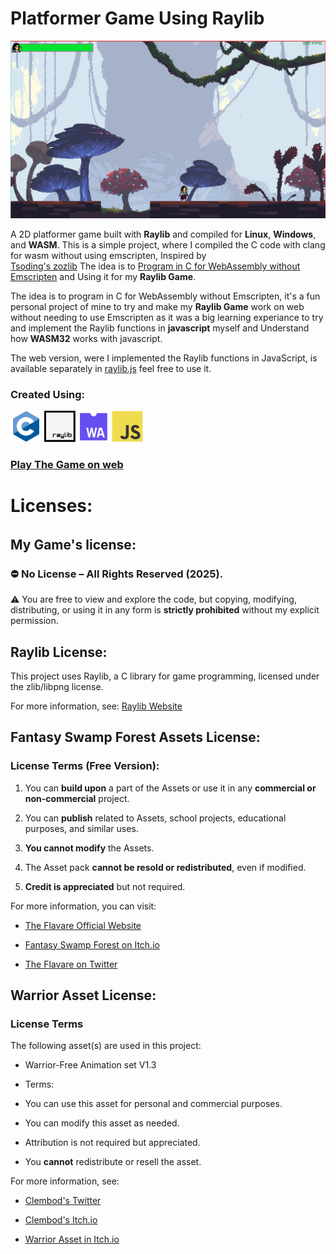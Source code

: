 # Platformer Game Using Raylib

![game-screenshot](assets/gameScreenshots/screenshot.png)

A 2D platformer game built with **Raylib** and compiled for **Linux**, **Windows**, and **WASM**.
This is a simple project, where I compiled the C code with clang for wasm without using emscripten, Inspired by  
[Tsoding's zozlib](https://github.com/tsoding/zozlib.js) The idea is to [Program in C for WebAssembly without Emscripten](https://surma.dev/things/c-to-webassembly/) and Using it for my **Raylib Game**.

The idea is to program in C for WebAssembly without Emscripten,
it's a fun personal project of mine to try and make my **Raylib Game** work on web without needing to use Emscripten as it was a big learning experiance to try and implement the Raylib functions in **javascript** myself and Understand how **WASM32** works with javascript.

The web version, were I implemented the Raylib functions in JavaScript, is available separately in [raylib.js](https://github.com/3manuel0/gamelib) feel free to use it.

### Created Using:

<p align="left">
  <img src="https://raw.githubusercontent.com/3manuel0/3manuel0/assets/C.svg" width="50" />
  <img src="https://raw.githubusercontent.com/3manuel0/3manuel0/assets/Raylib.svg" width="50" />
  <img src="https://raw.githubusercontent.com/3manuel0/3manuel0/assets/WebAssembly.svg" width="50" />
  <img src="https://raw.githubusercontent.com/3manuel0/3manuel0/assets/Javascript.svg" width="50" /> 
</p>

### [Play The Game on web](https://3manuel0.github.io/2dPlatformerGame/)

# Licenses:

######

## My Game's license:

### ⛔ **No License – All Rights Reserved (2025).**

⚠️ You are free to view and explore the code, but copying, modifying, distributing, or using it in any form is **strictly prohibited** without my explicit permission.

## Raylib License:

This project uses Raylib, a C library for game programming, licensed under the zlib/libpng license.

For more information, see: [Raylib Website](https://www.raylib.com)

## Fantasy Swamp Forest Assets License:

### License Terms (Free Version):

1. You can **build upon** a part of the Assets or use it in any **commercial or non-commercial** project.

2. You can **publish** related to Assets, school projects, educational purposes, and similar uses.

3. **You cannot modify** the Assets.

4. The Asset pack **cannot be resold or redistributed**, even if modified.

5. **Credit is appreciated** but not required.

For more information, you can visit:

- [The Flavare Official Website](https://theflavare.com/)

- [Fantasy Swamp Forest on Itch.io](https://theflavare.itch.io/forest-nature-fantasy-tileset)

- [The Flavare on Twitter](https://twitter.com/TheFlavare)

## Warrior Asset License:

### License Terms

The following asset(s) are used in this project:

- Warrior-Free Animation set V1.3

- Terms:

- You can use this asset for personal and commercial purposes.

- You can modify this asset as needed.

- Attribution is not required but appreciated.

- You **cannot** redistribute or resell the asset.

For more information, see:

- [Clembod's Twitter](https://x.com/Clembod)

- [Clembod's Itch.io](https://clembod.itch.io)

- [Warrior Asset in Itch.io](https://clembod.itch.io/warrior-free-animation-set)
